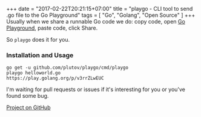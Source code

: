 +++
date = "2017-02-22T20:21:15+07:00"
title = "playgo - CLI tool to send .go file to the Go Playground"
tags = [ "Go", "Golang", "Open Source" ]
+++
Usually when we share a runnable Go code we do: copy code, open [Go Playground](https://play.golang.org/), paste code, click Share.

So `playgo` does it for you.

### Installation and Usage

```
go get -u github.com/plutov/playgo/cmd/playgo
playgo helloworld.go
https://play.golang.org/p/v3rrZLwEUC
```

I'm waiting for pull requests or issues if it's interesting for you or you've found some bug.

[Project on GitHub](https://github.com/plutov/playgo)
